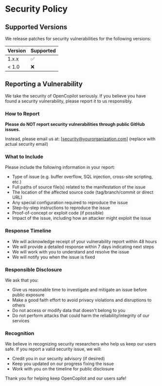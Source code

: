 # Security Policy

## Supported Versions

We release patches for security vulnerabilities for the following versions:

| Version | Supported          |
| ------- | ------------------ |
| 1.x.x   | :white_check_mark: |
| < 1.0   | :x:                |

## Reporting a Vulnerability

We take the security of OpenCopilot seriously. If you believe you have found a security vulnerability, please report it to us responsibly.

### How to Report

**Please do NOT report security vulnerabilities through public GitHub issues.**

Instead, please email us at: [security@yourorganization.com] (replace with actual security email)

### What to Include

Please include the following information in your report:

- Type of issue (e.g. buffer overflow, SQL injection, cross-site scripting, etc.)
- Full paths of source file(s) related to the manifestation of the issue
- The location of the affected source code (tag/branch/commit or direct URL)
- Any special configuration required to reproduce the issue
- Step-by-step instructions to reproduce the issue
- Proof-of-concept or exploit code (if possible)
- Impact of the issue, including how an attacker might exploit the issue

### Response Timeline

- We will acknowledge receipt of your vulnerability report within 48 hours
- We will provide a detailed response within 7 days indicating next steps
- We will work with you to understand and resolve the issue
- We will notify you when the issue is fixed

### Responsible Disclosure

We ask that you:

- Give us reasonable time to investigate and mitigate an issue before public exposure
- Make a good faith effort to avoid privacy violations and disruptions to others
- Do not access or modify data that doesn't belong to you
- Do not perform attacks that could harm the reliability/integrity of our services

### Recognition

We believe in recognizing security researchers who help us keep our users safe. If you report a valid security issue, we will:

- Credit you in our security advisory (if desired)
- Keep you updated on our progress fixing the issue
- Work with you on the timeline for public disclosure

Thank you for helping keep OpenCopilot and our users safe! 